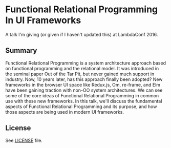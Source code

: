 # Functional Relational Programming In UI Frameworks

A talk I'm giving (or given if I haven't updated this) at LambdaConf 2016.

## Summary

Functional Relational Programming is a system architecture approach based on functional programming and the relational model. It was introduced in the seminal paper Out of the Tar Pit, but never gained much support in industry. Now, 10 years later, has this approach finally been adopted? New frameworks in the browser UI space like Redux.js, Om, re-frame, and Elm have been gaining traction with non-OO system architectures. We can see some of the core ideas of Functional Relational Programming in common use with these new frameworks. In this talk, we'll discuss the fundamental aspects of Functional Relational Programming and its purpose, and how those aspects are being used in modern UI frameworks.

## License

See [LICENSE](/LICENSE) file.
